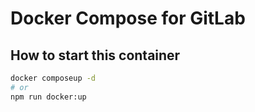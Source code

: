 # Docker Compose for GitLab

## How to start this container

```bash
docker composeup -d
# or
npm run docker:up
```